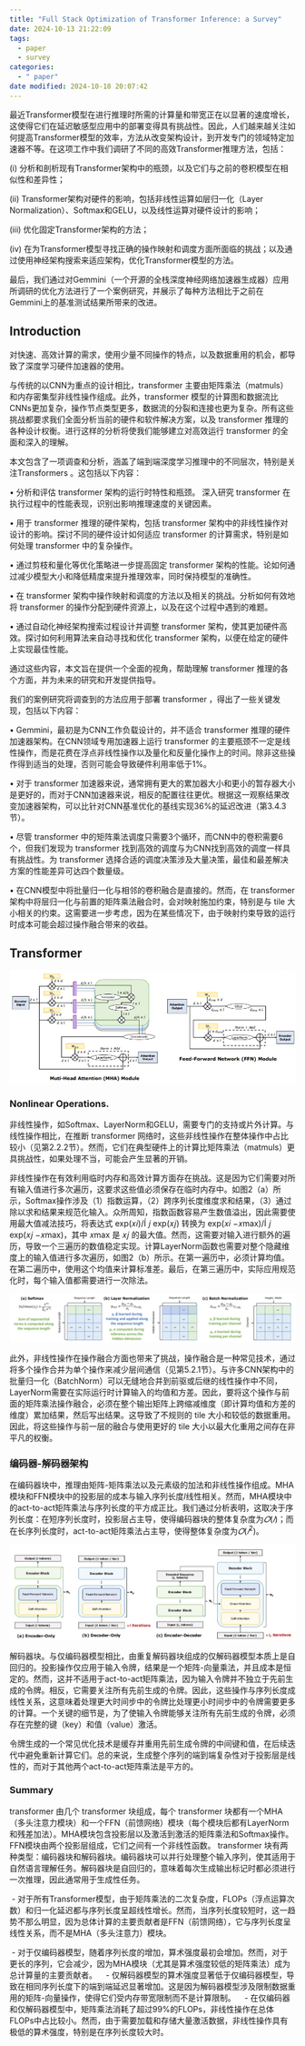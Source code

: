 ```yaml
---
title: "Full Stack Optimization of Transformer Inference: a Survey"
date: 2024-10-13 21:22:09
tags:
  - paper
  - survey
categories:
  - " paper"
date modified: 2024-10-18 20:07:42
---
```

最近Transformer模型在进行推理时所需的计算量和带宽正在以显著的速度增长，这使得它们在延迟敏感型应用中的部署变得具有挑战性。因此，人们越来越关注如何提高Transformer模型的效率，方法从改变架构设计，到开发专门的领域特定加速器不等。在这项工作中我们调研了不同的高效Transformer推理方法，包括：

(i) 分析和剖析现有Transformer架构中的瓶颈，以及它们与之前的卷积模型在相似性和差异性；

(ii) Transformer架构对硬件的影响，包括非线性运算如层归一化（Layer Normalization）、Softmax和GELU，以及线性运算对硬件设计的影响；

(iii) 优化固定Transformer架构的方法；

(iv) 在为Transformer模型寻找正确的操作映射和调度方面所面临的挑战；以及通过使用神经架构搜索来适应架构，优化Transformer模型的方法。

最后，我们通过对Gemmini（一个开源的全栈深度神经网络加速器生成器）应用所调研的优化方法进行了一个案例研究，并展示了每种方法相比于之前在Gemmini上的基准测试结果所带来的改进。

<!-- more-->

## Introduction

对快速、高效计算的需求，使用少量不同操作的特点，以及数据重用的机会，都导致了深度学习硬件加速器的使用。

与传统的以CNN为重点的设计相比，transformer 主要由矩阵乘法（matmuls）和内存密集型非线性操作组成。此外，transformer 模型的计算图和数据流比CNNs更加复杂，操作节点类型更多，数据流的分裂和连接也更为复杂。所有这些挑战都要求我们全面分析当前的硬件和软件解决方案，以及 transformer 推理的各种设计权衡。进行这样的分析将使我们能够建立对高效运行 transformer 的全面和深入的理解。

本文包含了一项调查和分析，涵盖了端到端深度学习推理中的不同层次，特别是关注Transformers 。这包括以下内容：

• 分析和评估 transformer 架构的运行时特性和瓶颈。 深入研究 transformer 在执行过程中的性能表现，识别出影响推理速度的关键因素。

• 用于 transformer 推理的硬件架构，包括 transformer 架构中的非线性操作对设计的影响。探讨不同的硬件设计如何适应 transformer 的计算需求，特别是如何处理 transformer 中的复杂操作。

• 通过剪枝和量化等优化策略进一步提高固定 transformer 架构的性能。论如何通过减少模型大小和降低精度来提升推理效率，同时保持模型的准确性。

• 在 transformer 架构中操作映射和调度的方法以及相关的挑战。分析如何有效地将 transformer 的操作分配到硬件资源上，以及在这个过程中遇到的难题。

• 通过自动化神经架构搜索过程设计并调整 transformer 架构，使其更加硬件高效。探讨如何利用算法来自动寻找和优化 transformer 架构，以便在给定的硬件上实现最佳性能。

通过这些内容，本文旨在提供一个全面的视角，帮助理解 transformer 推理的各个方面，并为未来的研究和开发提供指导。

我们的案例研究将调查到的方法应用于部署 transformer ，得出了一些关键发现，包括以下内容：

• Gemmini，最初是为CNN工作负载设计的，并不适合 transformer 推理的硬件加速器架构。在CNN领域专用加速器上运行 transformer 的主要瓶颈不一定是线性操作，而是花费在浮点非线性操作以及量化和反量化操作上的时间。除非这些操作得到适当的处理，否则可能会导致硬件利用率低于1%。

• 对于 transformer 加速器来说，通常拥有更大的累加器大小和更小的暂存器大小是更好的，而对于CNN加速器来说，相反的配置往往更优。根据这一观察结果改变加速器架构，可以比针对CNN基准优化的基线实现36%的延迟改进（第3.4.3节）。

• 尽管 transformer 中的矩阵乘法调度只需要3个循环，而CNN中的卷积需要6个，但我们发现为 transformer 找到高效的调度与为CNN找到高效的调度一样具有挑战性。为 transformer 选择合适的调度决策涉及大量决策，最佳和最差解决方案的性能差异可达四个数量级。

• 在CNN模型中将批量归一化与相邻的卷积融合是直接的。然而，在 transformer 架构中将层归一化与前置的矩阵乘法融合时，会对映射施加约束，特别是与 tile 大小相关的约束。这需要进一步考虑，因为在某些情况下，由于映射约束导致的运行时成本可能会超过操作融合带来的收益。

## Transformer

![](https://github.com/amor-mio-de-mi-vida/picx-images-hosting/raw/master/paper/image.1e8lgwgxuy.webp)

### Nonlinear Operations.

非线性操作，如Softmax、LayerNorm和GELU，需要专门的支持或片外计算。与线性操作相比，在推断 transformer 网络时，这些非线性操作在整体操作中占比较小（见第2.2.2节）。然而，它们在典型硬件上的计算比矩阵乘法（matmuls）更具挑战性，如果处理不当，可能会产生显著的开销。

非线性操作在有效利用临时内存和高效计算方面存在挑战。这是因为它们需要对所有输入值进行多次遍历，这要求这些值必须保存在临时内存中。如图2（a）所示，Softmax操作涉及（1）指数运算，（2）跨序列长度维度求和结果，（3）通过除以求和结果来规范化输入。众所周知，指数函数容易产生数值溢出，因此需要使用最大值减法技巧，将表达式 exp(𝑥𝑖)/Í 𝑗 exp(𝑥𝑗) 转换为 exp(𝑥𝑖 −𝑥max)/Í 𝑗 exp(𝑥𝑗 −𝑥max)，其中 𝑥max 是 𝑥𝑗 的最大值。然而，这需要对输入进行额外的遍历，导致一个三遍历的数值稳定实现。计算LayerNorm函数也需要对整个隐藏维度上的输入值进行多次遍历，如图2（b）所示。在第一遍历中，必须计算均值。在第二遍历中，使用这个均值来计算标准差。最后，在第三遍历中，实际应用规范化时，每个输入值都需要进行一次除法。

![](https://github.com/amor-mio-de-mi-vida/picx-images-hosting/raw/master/paper/image.51e569glr9.webp)

此外，非线性操作在操作融合方面也带来了挑战，操作融合是一种常见技术，通过将多个操作合并为单个操作来减少层间通信（见第5.2.1节）。与许多CNN架构中的批量归一化（BatchNorm）可以无缝地合并到前驱或后继的线性操作中不同，LayerNorm需要在实际运行时计算输入的均值和方差。因此，要将这个操作与前面的矩阵乘法操作融合，必须在整个输出矩阵上跨缩减维度（即计算均值和方差的维度）累加结果，然后写出结果。这导致了不规则的 tile 大小和较低的数据重用。因此，将这些操作与前一层的融合与使用更好的 tile 大小以最大化重用之间存在非平凡的权衡。

### 编码器-解码器架构

在编码器块中，推理由矩阵-矩阵乘法以及元素级的加法和非线性操作组成。MHA模块和FFN模块中的投影层的成本与输入序列长度𝑙线性相关。然而，MHA模块中的act-to-act矩阵乘法与序列长度的平方成正比。我们通过分析表明，这取决于序列长度：在短序列长度时，投影层占主导，使得编码器块的整体复杂度为$𝑂(𝑙)$；而在长序列长度时，act-to-act矩阵乘法占主导，使得整体复杂度为$𝑂(𝑙^2)$。

![](https://github.com/amor-mio-de-mi-vida/picx-images-hosting/raw/master/paper/image.pfbx37gra.webp)

解码器块。与仅编码器模型相比，由重复解码器块组成的仅解码器模型本质上是自回归的。投影操作仅应用于输入令牌，结果是一个矩阵-向量乘法，并且成本是恒定的。然而，这并不适用于act-to-act矩阵乘法，因为输入令牌并不独立于先前生成的令牌。相反，它需要关注所有先前生成的令牌。因此，这些操作与序列长度成线性关系，这意味着处理更大时间步中的令牌比处理更小时间步中的令牌需要更多的计算。一个关键的细节是，为了使输入令牌能够关注所有先前生成的令牌，必须存在完整的键（key）和值（value）激活。

令牌生成的一个常见优化技术是缓存并重用先前生成令牌的中间键和值，在后续迭代中避免重新计算它们。总的来说，生成整个序列的端到端复杂性对于投影层是线性的，而对于其他两个act-to-act矩阵乘法是平方的。

### Summary
  
 transformer 由几个 transformer 块组成，每个 transformer 块都有一个MHA（多头注意力模块）和一个FFN（前馈网络）模块（每个模块后都有LayerNorm和残差加法）。MHA模块包含投影层以及激活到激活的矩阵乘法和Softmax操作。FFN模块由两个投影层组成，它们之间有一个非线性函数。 transformer 块有两种类型：编码器块和解码器块。编码器块可以并行处理整个输入序列，使其适用于自然语言理解任务。解码器块是自回归的，意味着每次生成输出标记时都必须进行一次推理，因此通常用于生成性任务。

 - 对于所有Transformer模型，由于矩阵乘法的二次复杂度，FLOPs（浮点运算次数）和归一化延迟都与序列长度呈超线性增长。然而，当序列长度较短时，这一趋势不那么明显，因为总体计算的主要贡献者是FFN（前馈网络），它与序列长度呈线性关系，而不是MHA（多头注意力）模块。 

 - 对于仅编码器模型，随着序列长度的增加，算术强度最初会增加。然而，对于更长的序列，它会减少，因为MHA模块（尤其是算术强度较低的矩阵乘法）成为总计算量的主要贡献者。
 
 - 仅解码器模型的算术强度显著低于仅编码器模型，导致在相同序列长度下的端到端延迟显著增加。这是因为解码器模型涉及限制数据重用的矩阵-向量操作，使得它们受内存带宽限制而不是计算限制。
 
 - 在仅编码器和仅解码器模型中，矩阵乘法消耗了超过99%的FLOPs，非线性操作在总体FLOPs中占比较小。然而，由于需要加载和存储大量激活数据，非线性操作具有极低的算术强度，特别是在序列长度较大时。

